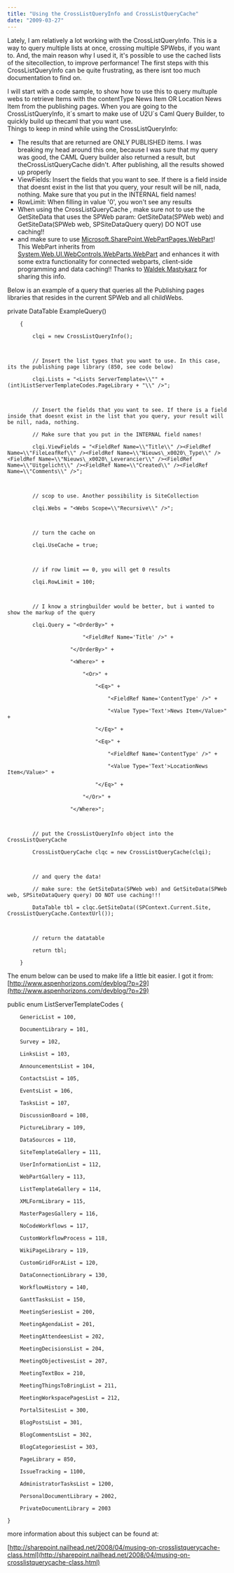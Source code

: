 ```yaml
---
title: "Using the CrossListQueryInfo and CrossListQueryCache"
date: "2009-03-27"
---
```


Lately, I am relatively a lot working with the CrossListQueryInfo. This is a way to query multiple lists at once, crossing multiple SPWebs, if you want to. And, the main reason why I used it, it's possible to use the cached lists of the sitecollection, to improve performance! The first steps with this CrossListQueryInfo can be quite frustrating, as there isnt too much documentation to find on.

I will start with a code sample, to show how to use this to query multuple webs to retrieve Items with the contentType News Item OR Location News Item from the publishing pages. When you are going to the CrossListQueryInfo, it´s smart to make use of U2U´s Caml Query Builder, to quickly build up thecaml that you want use.  
Things to keep in mind while using the CrossListQueryInfo:

- The results that are returned are ONLY PUBLISHED items. I was breaking my head around this one, because I was sure that my query was good, the CAML Query builder also returned a result, but theCrossListQueryCache didn't. After publishing, all the results showed up properly
- ViewFields: Insert the fields that you want to see. If there is a field inside that doesnt exist in the list that you query, your result will be nill, nada, nothing. Make sure that you put in the INTERNAL field names!
- RowLimit: When filling in value '0', you won't see any results
- When using the CrossListQueryCache , make sure not to use the GetSiteData that uses the SPWeb param: GetSiteData(SPWeb web) and GetSiteData(SPWeb web, SPSiteDataQuery query) DO NOT use caching!!
- and make sure to use [Microsoft.SharePoint.WebPartPages.WebPart](http://msdn2.microsoft.com/en-us/ms461685)! This WebPart inherits from [System.Web.UI.WebControls.WebParts.WebPart](http://msdn2.microsoft.com/en-us/h0t1fxe7) and enhances it with some extra functionality for connected webparts, client-side programming and data caching!! Thanks to [Waldek Mastykarz](http://blog.mastykarz.nl/) for sharing this info.

Below is an example of a query that queries all the Publishing pages libraries that resides in the current SPWeb and all childWebs.

private DataTable ExampleQuery()

        {

            clqi = new CrossListQueryInfo();

 

            // Insert the list types that you want to use. In this case, its the publishing page library (850, see code below)

            clqi.Lists = "<Lists ServerTemplate=\\"" + (int)ListServerTemplateCodes.PageLibrary + "\\" />";

 

            // Insert the fields that you want to see. If there is a field inside that doesnt exist in the list that you query, your result will be nill, nada, nothing.

            // Make sure that you put in the INTERNAL field names!

            clqi.ViewFields = "<FieldRef Name=\\"Title\\" /><FieldRef Name=\\"FileLeafRef\\" /><FieldRef Name=\\"Nieuws\_x0020\_Type\\" /><FieldRef Name=\\"Nieuws\_x0020\_Leverancier\\" /><FieldRef Name=\\"Uitgelicht\\" /><FieldRef Name=\\"Created\\" /><FieldRef Name=\\"Comments\\" />";

 

            // scop to use. Another possibility is SiteCollection

            clqi.Webs = "<Webs Scope=\\"Recursive\\" />";

 

            // turn the cache on

            clqi.UseCache = true;

 

            // if row limit == 0, you will get 0 results

            clqi.RowLimit = 100;

 

            // I know a stringbuilder would be better, but i wanted to show the markup of the query

            clqi.Query = "<OrderBy>" +

                            "<FieldRef Name='Title' />" +

                        "</OrderBy>" +

                        "<Where>" +

                            "<Or>" +

                                "<Eq>" +

                                    "<FieldRef Name='ContentType' />" +

                                    "<Value Type='Text'>News Item</Value>" +

                                "</Eq>" +

                                "<Eq>" +

                                    "<FieldRef Name='ContentType' />" +

                                    "<Value Type='Text'>LocationNews Item</Value>" +

                                "</Eq>" +

                            "</Or>" +

                        "</Where>";

 

            // put the CrossListQueryInfo object into the CrossListQueryCache

            CrossListQueryCache clqc = new CrossListQueryCache(clqi);

 

            // and query the data!

            // make sure: the GetSiteData(SPWeb web) and GetSiteData(SPWeb web, SPSiteDataQuery query) DO NOT use caching!!!

            DataTable tbl = clqc.GetSiteData((SPContext.Current.Site, CrossListQueryCache.ContextUrl());

 

            // return the datatable

            return tbl;

        }

The enum below can be used to make life a little bit easier. I got it from:[http://www.aspenhorizons.com/devblog/?p=29](http://www.aspenhorizons.com/devblog/?p=29)

public enum ListServerTemplateCodes
    {

        GenericList = 100,

        DocumentLibrary = 101,

        Survey = 102,

        LinksList = 103,

        AnnouncementsList = 104,

        ContactsList = 105,

        EventsList = 106,

        TasksList = 107,

        DiscussionBoard = 108,

        PictureLibrary = 109,

        DataSources = 110,

        SiteTemplateGallery = 111,

        UserInformationList = 112,

        WebPartGallery = 113,

        ListTemplateGallery = 114,

        XMLFormLibrary = 115,

        MasterPagesGallery = 116,

        NoCodeWorkflows = 117,

        CustomWorkflowProcess = 118,

        WikiPageLibrary = 119,

        CustomGridForAList = 120,

        DataConnectionLibrary = 130,

        WorkflowHistory = 140,

        GanttTasksList = 150,

        MeetingSeriesList = 200,

        MeetingAgendaList = 201,

        MeetingAttendeesList = 202,

        MeetingDecisionsList = 204,

        MeetingObjectivesList = 207,

        MeetingTextBox = 210,

        MeetingThingsToBringList = 211,

        MeetingWorkspacePagesList = 212,

        PortalSitesList = 300,

        BlogPostsList = 301,

        BlogCommentsList = 302,

        BlogCategoriesList = 303,

        PageLibrary = 850,

        IssueTracking = 1100,

        AdministratorTasksList = 1200,

        PersonalDocumentLibrary = 2002,

        PrivateDocumentLibrary = 2003

    }

more information about this subject can be found at:

[http://sharepoint.nailhead.net/2008/04/musing-on-crosslistquerycache-class.html](http://sharepoint.nailhead.net/2008/04/musing-on-crosslistquerycache-class.html)
